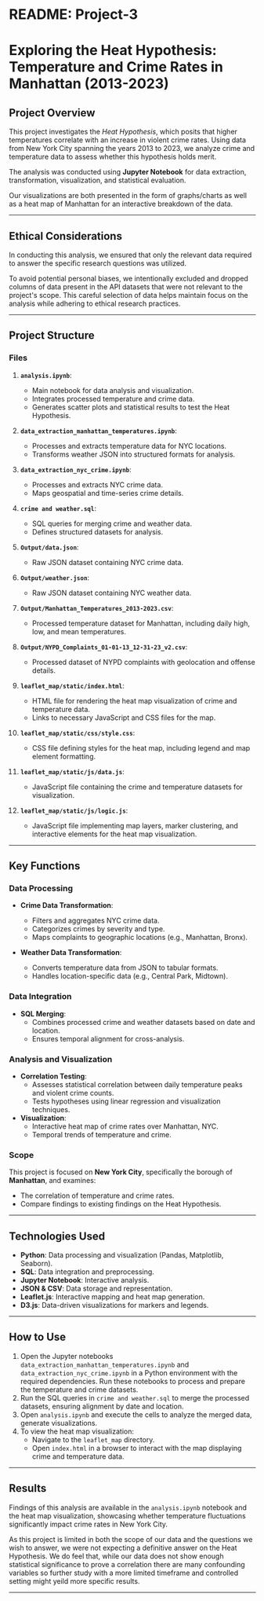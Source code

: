 # README: Project-3
# Exploring the Heat Hypothesis: Temperature and Crime Rates in Manhattan (2013-2023)


## Project Overview

This project investigates the *Heat Hypothesis*, which posits that higher temperatures correlate with an increase in violent crime rates. Using data from New York City spanning the years 2013 to 2023, we analyze crime and temperature data to assess whether this hypothesis holds merit.

The analysis was conducted using **Jupyter Notebook** for data extraction, transformation, visualization, and statistical evaluation.

Our visualizations are both presented in the form of graphs/charts as well as a heat map of Manhattan for an interactive breakdown of the data.

---

## Ethical Considerations

In conducting this analysis, we ensured that only the relevant data required to answer the specific research questions was utilized.

To avoid potential personal biases, we intentionally excluded and dropped columns of data present in the API datasets that were not relevant to the project's scope. This careful selection of data helps maintain focus on the analysis while adhering to ethical research practices.

---


## Project Structure

### Files

1. **`analysis.ipynb`**:

   - Main notebook for data analysis and visualization.
   - Integrates processed temperature and crime data.
   - Generates scatter plots and statistical results to test the Heat Hypothesis.

2. **`data_extraction_manhattan_temperatures.ipynb`**:

   - Processes and extracts temperature data for NYC locations.
   - Transforms weather JSON into structured formats for analysis.

3. **`data_extraction_nyc_crime.ipynb`**:

   - Processes and extracts NYC crime data.
   - Maps geospatial and time-series crime details.

4. **`crime and weather.sql`**:

   - SQL queries for merging crime and weather data.
   - Defines structured datasets for analysis.

5. **`Output/data.json`**:

   - Raw JSON dataset containing NYC crime data.

6. **`Output/weather.json`**:

   - Raw JSON dataset containing NYC weather data.

7. **`Output/Manhattan_Temperatures_2013-2023.csv`**:

   - Processed temperature dataset for Manhattan, including daily high, low, and mean temperatures.

8. **`Output/NYPD_Complaints_01-01-13_12-31-23_v2.csv`**:

   - Processed dataset of NYPD complaints with geolocation and offense details.

9. **`leaflet_map/static/index.html`**:

   - HTML file for rendering the heat map visualization of crime and temperature data.
   - Links to necessary JavaScript and CSS files for the map.

10. **`leaflet_map/static/css/style.css`**:

    - CSS file defining styles for the heat map, including legend and map element formatting.

11. **`leaflet_map/static/js/data.js`**:

    - JavaScript file containing the crime and temperature datasets for visualization.

12. **`leaflet_map/static/js/logic.js`**:

    - JavaScript file implementing map layers, marker clustering, and interactive elements for the heat map visualization.

---

## Key Functions

### Data Processing

- **Crime Data Transformation**:

  - Filters and aggregates NYC crime data.
  - Categorizes crimes by severity and type.
  - Maps complaints to geographic locations (e.g., Manhattan, Bronx).

- **Weather Data Transformation**:

  - Converts temperature data from JSON to tabular formats.
  - Handles location-specific data (e.g., Central Park, Midtown).

### Data Integration

- **SQL Merging**:
  - Combines processed crime and weather datasets based on date and location.
  - Ensures temporal alignment for cross-analysis.

### Analysis and Visualization

- **Correlation Testing**:
  - Assesses statistical correlation between daily temperature peaks and violent crime counts.
  - Tests hypotheses using linear regression and visualization techniques.
- **Visualization**:
  - Interactive heat map of crime rates over Manhattan, NYC.
  - Temporal trends of temperature and crime.

### Scope

This project is focused on **New York City**, specifically the borough of **Manhattan**, and examines:

- The correlation of temperature and crime rates.
- Compare findings to existing findings on the Heat Hypothesis.

---

## Technologies Used

- **Python**: Data processing and visualization (Pandas, Matplotlib, Seaborn).
- **SQL**: Data integration and preprocessing.
- **Jupyter Notebook**: Interactive analysis.
- **JSON & CSV**: Data storage and representation.
- **Leaflet.js**: Interactive mapping and heat map generation.
- **D3.js**: Data-driven visualizations for markers and legends.

---

## How to Use

1. Open the Jupyter notebooks `data_extraction_manhattan_temperatures.ipynb` and `data_extraction_nyc_crime.ipynb` in a Python environment with the required dependencies. Run these notebooks to process and prepare the temperature and crime datasets.
2. Run the SQL queries in `crime and weather.sql` to merge the processed datasets, ensuring alignment by date and location.
3. Open `analysis.ipynb` and execute the cells to analyze the merged data, generate visualizations.
4. To view the heat map visualization:
   - Navigate to the `leaflet_map` directory.
   - Open `index.html` in a browser to interact with the map displaying crime and temperature data.

---

## Results

Findings of this analysis are available in the `analysis.ipynb` notebook and the heat map visualization, showcasing whether temperature fluctuations significantly impact crime rates in New York City.

As this project is limited in both the scope of our data and the questions we wish to answer, we were not expecting a definitive answer on the Heat Hypothesis. We do feel that, while our data does not show enough statistical significance to prove a correlation there are many confounding variables so further study with a more limited timeframe and controlled setting might yeild more specific results.

---
